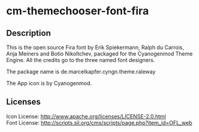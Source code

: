 # cm-themechooser-font-fira

## Description

This is the open source Fira font by Erik Spiekermann, Ralph du Carrois, Anja Meiners and Botio Nikoltchev, packaged for the Cyanogenmod Theme Engine. All the credits go to the three named font designers.

The package name is de.marcelkapfer.cyngn.theme.raleway

The App icon is by Cyanogenmod.

## Licenses

Icon License: http://www.apache.org/licenses/LICENSE-2.0.html <br>
Font License: http://scripts.sil.org/cms/scripts/page.php?item_id=OFL_web
